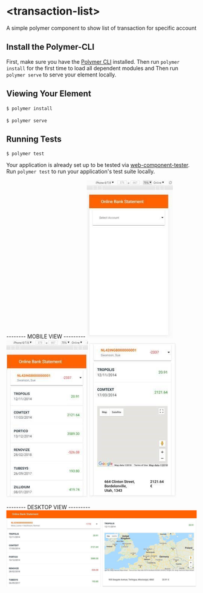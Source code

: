 # \<transaction-list\>

A simple polymer component to show list of transaction for specific account

## Install the Polymer-CLI

First, make sure you have the [Polymer CLI](https://www.npmjs.com/package/polymer-cli) installed. 
Then run `polymer install` for the first time to load all dependent modules 
and Then run `polymer serve` to serve your element locally.

## Viewing Your Element

```
$ polymer install

$ polymer serve
```

## Running Tests

```
$ polymer test
```

Your application is already set up to be tested via [web-component-tester](https://github.com/Polymer/web-component-tester). Run `polymer test` to run your application's test suite locally.

-------- MOBILE VIEW ---------
![mobile view 1](https://raw.githubusercontent.com/natwargarg/Online-Bank-Statement/master/img/mobile-view1.jpg)
![mobile view 2](https://raw.githubusercontent.com/natwargarg/Online-Bank-Statement/master/img/mobile-view2.jpg)
![mobile view 3](https://raw.githubusercontent.com/natwargarg/Online-Bank-Statement/master/img/mobile-view3.jpg)

-------- DESKTOP VIEW ---------
![desktop view](https://raw.githubusercontent.com/natwargarg/Online-Bank-Statement/master/img/desktop-view.jpg)
